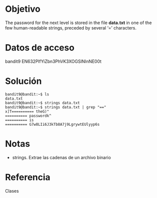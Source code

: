 # Objetivo
The password for the next level is stored in the file **data.txt** in one of the few human-readable strings, preceded by several ‘=’ characters.
# Datos de acceso
bandit9
EN632PlfYiZbn3PhVK3XOGSlNInNE00t
# Solución
```
bandit9@bandit:~$ ls
data.txt
bandit9@bandit:~$ strings data.txt
bandit9@bandit:~$ strings data.txt | grep "=="
x]T========== theG)"
========== passwordk^
========== is
========== G7w8LIi6J3kTb8A7j9LgrywtEUlyyp6s
```
# Notas
- strings. Extrae las cadenas de un archivo binario
# Referencia
Clases
